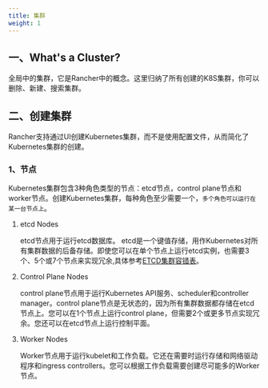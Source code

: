 ```yaml
---
title: 集群
weight: 1
---
```


## 一、What's a Cluster?

全局中的集群，它是Rancher中的概念。这里归纳了所有创建的K8S集群，你可以删除、新建、搜索集群。

## 二、创建集群

Rancher支持通过UI创建Kubernetes集群，而不是使用配置文件，从而简化了Kubernetes集群的创建。

### 1、节点

Kubernetes集群包含3种角色类型的节点：etcd节点，control plane节点和worker节点。创建Kubernetes集群，每种角色至少需要一个，`多个角色可以运行在某一台节点上`。

1. etcd Nodes

    etcd节点用于运行etcd数据库。 etcd是一个键值存储，用作Kubernetes对所有集群数据的后备存储。即使您可以在单个节点上运行etcd实例，也需要3个、5个或7个节点来实现冗余,具体参考[ETCD集群容错表](/docs/rancher/v2.x/cn/installation/basic-environment-configuration/#7、ETCD集群容错表)。

2. Control Plane Nodes

    control plane节点用于运行Kubernetes API服务、scheduler和controller manager。control plane节点是无状态的，因为所有集群数据都存储在etcd节点上。您可以在1个节点上运行control plane，但需要2个或更多节点实现冗余。您还可以在etcd节点上运行控制平面。

3. Worker Nodes

    Worker节点用于运行kubelet和工作负载。它还在需要时运行存储和网络驱动程序和ingress controllers。您可以根据工作负载需要创建尽可能多的Worker节点。